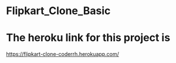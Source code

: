 # Flipkart_Clone_Basic

# The heroku link for this project is 
https://flipkart-clone-coderrh.herokuapp.com/
